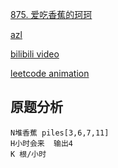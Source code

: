 [875. 爱吃香蕉的珂珂](https://leetcode-cn.com/problems/koko-eating-bananas/)

[azl](https://github.com/azl397985856/leetcod)

[bilibili video]()

[leetcode animation](https://github.com/MisterBooo/LeetCodeAnimation)

## 原题分析
    N堆香蕉 piles[3,6,7,11]
    H小时会来  输出4
    K 根/小时
